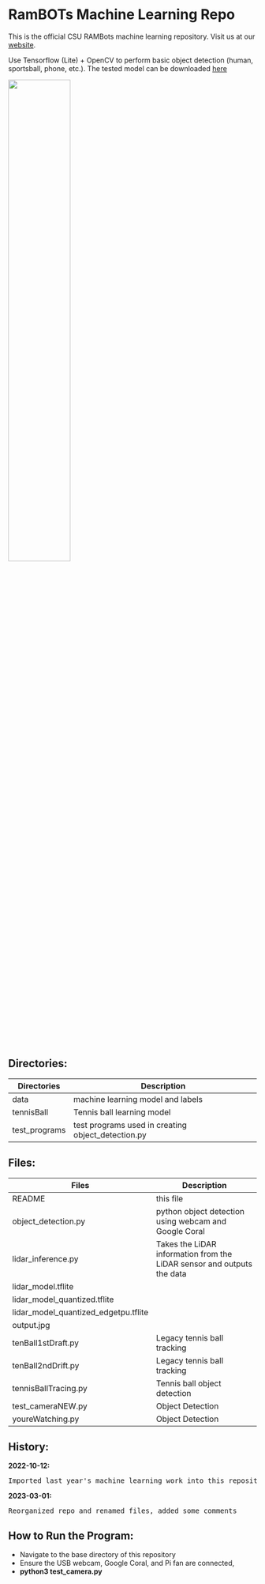 # RamBOTs Machine Learning Repo
                   
This is the official CSU RAMBots machine learning repository. 
Visit us at our [website](https://projects-web.engr.colostate.edu/ece-sr-design/AY22/RamBOTs).

Use Tensorflow (Lite) + OpenCV to perform basic object detection (human, sportsball, phone, etc.).
The tested model can be downloaded [here](https://storage.googleapis.com/download.tensorflow.org/models/tflite/coco_ssd_mobilenet_v1_1.0_quant_2018_06_29.zip)

<img src="https://user-images.githubusercontent.com/112744753/196563382-2745e707-77d6-42d5-98a0-a29530e21c9a.png" width=50% height=50%>

Directories:
------

| Directories        | Description           |
| ------------- |-------------|
| data        |  machine learning model and labels     |
| tennisBall | Tennis ball learning model
| test_programs        | test programs used in creating object_detection.py      |


Files:
------

| Files       | Description           |
| ------------- |-------------|
| README      | this file |
| object_detection.py        | python object detection using webcam and Google Coral      |
| lidar_inference.py | Takes the LiDAR information from the LiDAR sensor and outputs the data |
| lidar_model.tflite |  |
| lidar_model_quantized.tflite | |
| lidar_model_quantized_edgetpu.tflite | |
| output.jpg | | 
| tenBall1stDraft.py | Legacy tennis ball tracking |
| tenBall2ndDrift.py | Legacy tennis ball tracking |
| tennisBallTracing.py | Tennis ball object detection |
| test_cameraNEW.py | Object Detection |
| youreWatching.py | Object Detection |



  
History:
--------
  
 **2022-10-12:**  
 <pre>Imported last year's machine learning work into this repository</pre>  

 **2023-03-01:**  
 <pre>Reorganized repo and renamed files, added some comments</pre>  

## How to Run the Program:
- Navigate to the base directory of this repository
- Ensure the USB webcam, Google Coral, and Pi fan are connected, 
- **python3 test_camera.py**

